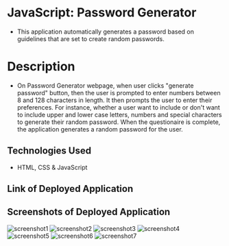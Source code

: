 # JavaScript: Password Generator

* This application automatically generates a password based on guidelines that are set to create random passwords.

# Description

* On Password Generator webpage, when user clicks "generate password" button, then the user is prompted to enter numbers between 8 and 128 characters in length. It then prompts the user to enter their preferences. For instance, whether a user want to include or don't want to include upper and lower case letters, numbers and special characters to generate their random password. When the questionaire is complete, the application generates a random password for the user.

## Technologies Used

* HTML, CSS & JavaScript

## Link of Deployed Application


## Screenshots of Deployed Application

![screenshot1](https://user-images.githubusercontent.com/78191579/134427994-df663180-ecbe-45f0-a44e-17d6d23e1788.JPG)
![screenshot2](https://user-images.githubusercontent.com/78191579/134427999-ad3355c1-59a5-4b1e-9958-3ed8d0422966.JPG)
![screenshot3](https://user-images.githubusercontent.com/78191579/134428004-f0ce4347-963b-42ac-986d-65a1cd8de101.JPG)
![screenshot4](https://user-images.githubusercontent.com/78191579/134428009-74d760cb-e894-4191-a886-b42936513c23.JPG)
![screenshot5](https://user-images.githubusercontent.com/78191579/134428016-d6c348fe-6cc2-4f28-a9ec-fa968b787a05.JPG)
![screenshot6](https://user-images.githubusercontent.com/78191579/134428022-ef6ecbb4-5f61-4580-bd51-20ae017a9d71.JPG)
![screenshot7](https://user-images.githubusercontent.com/78191579/134428025-9ed1f0db-8f0a-4199-8b34-58c983beb706.JPG)



